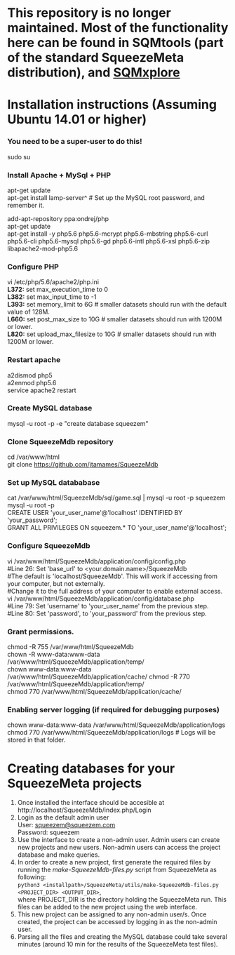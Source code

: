 # This repository is no longer maintained. Most of the functionality here can be found in SQMtools (part of the standard SqueezeMeta distribution), and [SQMxplore](https://github.com/redondrio/SQMxplore/tree/master)


# Installation instructions (Assuming Ubuntu 14.01 or higher)

### You need to be a super-user to do this!

sudo su

### Install Apache + MySql + PHP
apt-get update  
apt-get install lamp-server^ # Set up the MySQL root password, and remember it.

add-apt-repository ppa:ondrej/php  
apt-get update  
apt-get install -y php5.6 php5.6-mcrypt php5.6-mbstring php5.6-curl php5.6-cli php5.6-mysql php5.6-gd php5.6-intl php5.6-xsl php5.6-zip libapache2-mod-php5.6

### Configure PHP
vi /etc/php/5.6/apache2/php.ini  
**L372:** set max_execution_time to 0  
**L382:** set max_input_time to -1  
**L393:** set memory_limit to 6G # smaller datasets should run with the default value of 128M.  
**L660:** set post_max_size to 10G # smaller datasets should run with 1200M or lower.  
**L820:** set upload_max_filesize to 10G # smaller datasets should run with 1200M or lower.  


### Restart apache
a2dismod php5  
a2enmod php5.6  
service apache2 restart  

### Create MySQL database
mysql -u root -p -e "create database squeezem"  

### Clone SqueezeMdb repository
cd /var/www/html  
git clone https://github.com/jtamames/SqueezeMdb  

### Set up MySQL datababase
cat /var/www/html/SqueezeMdb/sql/game.sql | mysql -u root -p squeezem  
mysql -u root -p  
CREATE USER 'your_user_name'@'localhost' IDENTIFIED BY 'your_password';  
GRANT ALL PRIVILEGES ON squeezem.* TO 'your_user_name'@'localhost';  

### Configure SqueezeMdb
vi /var/www/html/SqueezeMdb/application/config/config.php  
#Line 26: Set 'base_url' to <your.domain.name>/SqueezeMdb   
#The default is 'localhost/SqueezeMdb'. This will work if accessing from your computer, but not externally.    
#Change it to the full address of your computer to enable external access.    
vi /var/www/html/SqueezeMdb/application/config/database.php  
#Line 79: Set 'username' to 'your_user_name' from the previous step.  
#Line 80: Set 'password', to 'your_password' from the previous step.  

### Grant permissions.
chmod -R 755 /var/www/html/SqueezeMdb  
chown -R www-data:www-data /var/www/html/SqueezeMdb/application/temp/  
chown www-data:www-data /var/www/html/SqueezeMdb/application/cache/ 
chmod -R 770 /var/www/html/SqueezeMdb/application/temp/  
chmod 770 /var/www/html/SqueezeMdb/application/cache/

### Enabling server logging (if required for debugging purposes)
chown www-data:www-data /var/www/html/SqueezeMdb/application/logs  
chmod 770 /var/www/html/SqueezeMdb/application/logs # Logs will be stored in that folder.  

# Creating databases for your SqueezeMeta projects
1. Once installed the interface should be accesible at http://localhost/SqueezeMdb/index.php/Login
2. Login as the default admin user  
   User: squeezem@squeezem.com  
   Password: squeezem
3. Use the interface to create a non-admin user. Admin users can create new projects and new users. Non-admin users can access the project database and make queries.  
4. In order to create a new project, first generate the required files by running the *make-SqueezeMdb-files.py* script from SqueezeMeta as following:  
`python3 <installpath>/SqueezeMeta/utils/make-SqueezeMdb-files.py <PROJECT_DIR> <OUTPUT_DIR>`,  
where PROJECT_DIR is the directory holding the SqueezeMeta run. This files can be added to the new project using the web interface.
5. This new project can be assigned to any non-admin user/s. Once created, the project can be accessed by logging in as the non-admin user.
6. Parsing all the files and creating the MySQL database could take several minutes (around 10 min for the results of the SqueezeMeta test files).
